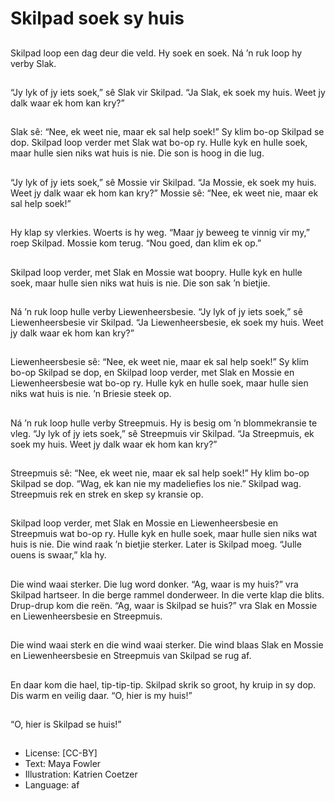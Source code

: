 # Skilpad soek sy huis

##
Skilpad loop een dag deur die veld. Hy soek en soek. Ná ’n ruk loop hy verby
Slak.

##
“Jy lyk of jy iets soek,” sê Slak vir Skilpad. “Ja Slak, ek soek my huis. Weet jy
dalk waar ek hom kan kry?”

##
Slak sê: “Nee, ek weet nie, maar ek sal help soek!”
Sy klim bo-op Skilpad se dop. Skilpad loop verder met Slak wat bo-op ry. Hulle
kyk en hulle soek, maar hulle sien niks wat huis is nie. Die son is hoog in die lug.

##
“Jy lyk of jy iets soek,” sê Mossie vir Skilpad. “Ja Mossie, ek soek my huis. Weet jy
dalk waar ek hom kan kry?”
Mossie sê: “Nee, ek weet nie, maar ek sal help soek!”

##
Hy klap sy vlerkies. Woerts is hy
weg.
“Maar jy beweeg te vinnig vir
my,” roep Skilpad.
Mossie kom terug. “Nou goed,
dan klim ek op.”

##
Skilpad loop verder, met Slak
en Mossie wat boopry. Hulle kyk
en hulle soek, maar hulle sien
niks wat huis is nie. Die son sak
’n bietjie.

##
Ná ’n ruk loop hulle verby Liewenheersbesie. “Jy lyk of jy iets soek,” sê
Liewenheersbesie vir Skilpad.
“Ja Liewenheersbesie, ek soek my huis. Weet jy dalk
waar ek hom kan kry?”

##
Liewenheersbesie sê: “Nee, ek
weet nie, maar ek sal
help soek!”
Sy klim bo-op Skilpad se dop,
en Skilpad loop verder, met
Slak en Mossie en
Liewenheersbesie wat bo-op ry.
Hulle kyk en hulle soek, maar
hulle sien niks wat huis is nie. ’n
Briesie steek op.

##
Ná ’n ruk loop hulle verby Streepmuis. Hy is besig om ’n blommekransie te vleg.
“Jy lyk of jy iets soek,” sê Streepmuis vir Skilpad.
“Ja Streepmuis, ek soek my huis. Weet jy dalk waar ek hom kan kry?”

##
Streepmuis sê: “Nee, ek weet
nie, maar ek sal help soek!”
Hy klim bo-op Skilpad se dop.
“Wag, ek kan nie my
madeliefies los nie.” Skilpad
wag. Streepmuis rek en strek en
skep sy kransie op.

##
Skilpad loop verder, met Slak
en Mossie en Liewenheersbesie
en Streepmuis wat bo-op ry.
Hulle kyk en hulle soek, maar
hulle sien niks wat huis is nie.
Die wind raak ’n bietjie sterker.
Later is Skilpad moeg. “Julle
ouens is swaar,” kla hy.

##
Die wind waai sterker. Die lug
word donker.
“Ag, waar is my huis?” vra
Skilpad hartseer.
In die berge rammel
donderweer. In die verte
klap die blits. Drup-drup kom
die reën.
“Ag, waar is Skilpad se huis?”
vra Slak en
Mossie en Liewenheersbesie en
Streepmuis.

##
Die wind waai sterk en die wind waai sterker. Die wind blaas Slak en Mossie
en Liewenheersbesie en Streepmuis van Skilpad se rug af.

##
En daar kom die hael, tip-tip-tip.
Skilpad skrik so groot, hy kruip in sy dop. Dis warm en veilig daar.
“O, hier is my huis!”

##
“O, hier is Skilpad se huis!”

##
* License: [CC-BY]
* Text: Maya Fowler
* Illustration: Katrien Coetzer
* Language: af
